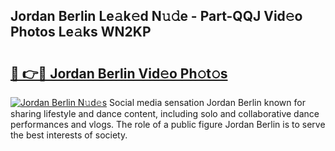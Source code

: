 ## Jordan Berlin Le𝚊k𝚎d N𝚞𝚍e - Part-QQJ Vid𝚎o Photos Le𝚊ks WN2KP

# <h2><a href="http://fbcdfj.evod.top/?m=Jordan+Berlin">🔗 👉🔴 Jordan Berlin Vid𝚎o Ph𝚘t𝚘s</a></h2>

[![Jordan Berlin N𝚞d𝚎s](https://i.imgur.com/8V9OHl7.gif)](http://fbcdfj.evod.top/?m=Jordan+Berlin)
Social media sensation Jordan Berlin known for sharing lifestyle and dance content, including solo and collaborative dance performances and vlogs. The role of a public figure Jordan Berlin is to serve the best interests of society. 
